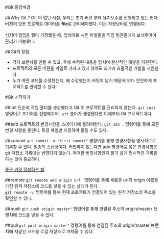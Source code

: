 #Git 등장배경

##Why Git ?
Git 이 없던 시절, 우리는 초기 버젼 부터 유지보수를 진행하고 있는 현재 버젼의 모든 프로젝트 데이터를 **file**로 관리해야했다.
이는 자원낭비로 연결된다.<br><br>
심지어 협업을 했다 가정했을 때, 업데이트 시킨 파일들을 직접 팀원들에게 보내주어야 관리가 가능했다.

##Git의 장점
<ul>
    <li>각자 브랜치를 만들 수 있고, 후에 수정된 내용을 합치며 분산적인 개발을 지원한다.</li>
    <li>프로젝트의 모든 버젼을 파일로 가지고 있지 않아도 되기에 효율적인 개발을 지원한다.</li>
    <li>누가 어떤 코드를 수정했는지, 왜 수정했는지 커밋이 남기 때문에 보다 안전하게 프로젝트를 관리할 수 있다.</li>
</ul>


#Git 시작하기


##init
단순히 작업 폴더를 생성했다고 Git 이 프로젝트를 관리하지 않는다.
`git init` 명령어로 초기화를 진행해주어 `.git` 폴더가 생성됐다면 이제부터 Git 프로젝트이다.

##add
프로젝트의 변경사항을 스테이지에 올려야한다.
`git add .` 명령어를 통해 모든 변경 사항을 올린다. 특정 파일만 지정하여 올릴 수도 있다.

##commit
`git commit -m "first commit"` 명령어를 통해 변경사항을 명시적으로 기록할 수 있다. 일종의 스냅샷이다.
커밋하지 않는다면 add 명령어로 넣은 변경사항은 git 저장소 기록에는 반영되지 않는다. 
어떠한 변경사항인지 알기 쉽게 명시적인 기록을 하는 것이 중요하다.
 
[좋은 커밋 작성하는 법](https://meetup.toast.com/posts/106).


##remote
`git remote add origin url ` 명령어를 통해 새로운 url의 origin 이름을 가진 원격 저장소에 코드를 넣을 수 있는 상태가 된다. <br>
`git remote -v `명령어를 통해 현재 프로젝트가 연결되어 있는 원격 저장소의 주소를 확인할 수 있다.

##push
`git push origin master"` 명령어를 통해 연결된 주소의 origin/master 브랜치에 코드를 넣을 수 있다.

##pull
`git pull origin master"` 명령어를 통해 연결된 주소의 origin/master 브랜치에 저장된 코드를 로컬 저장소로 가져올 수 있다.
